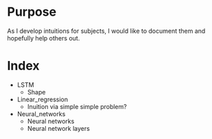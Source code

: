 # Purpose
As I develop intuitions for subjects, I would like to document them and hopefully help others out.

# Index
* LSTM
	* Shape
* Linear_regression
	* Inuition via simple simple problem?
* Neural_networks
	* Neural networks
	* Neural network layers